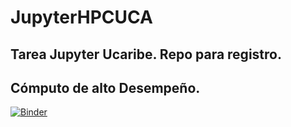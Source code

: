 # JupyterHPCUCA
## Tarea Jupyter Ucaribe. Repo para registro.
## Cómputo de alto Desempeño.
[![Binder](https://mybinder.org/badge_logo.svg)](https://mybinder.org/v2/gh/Gbrasce/JupyterHPCUCA/blob/main/README.md/main?filepath=ejemplo1Final.ipynb)
